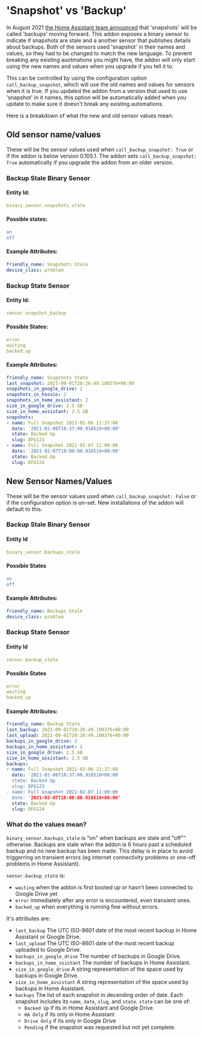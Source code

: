 # 'Snapshot' vs 'Backup'
In August 2021 [the Home Assistant team announced](https://www.home-assistant.io/blog/2021/08/24/supervisor-update/) that 'snapshots' will be called 'backups' moving forward.  This addon exposes a binary sensor to indicate if snapshots are stale and a another sensor that publishes details about backups.  Both of the sensors used 'snapshot' in their names and values, so they had to be changed to match the new language.  To prevent breaking any existing auotmations you might have, the addon will only start using the new names and values when you upgrade if you tell it to.  

This can be controlled by using the configuration option ```call_backup_snapshot```, which will use the old names and values for sensors when it is true.  If you updated the addon from a version that used to use 'snapshot' in it names, this option will be automatically added when you update to make sure it doesn't break any existing automations.

Here is a breakdown of what the new and old sensor values mean:

## Old sensor name/values
These will be the sensor values used when ```call_backup_snapshot: True``` or if the addon is below version 0.105.1.  The addon sets ```call_backup_snapshot: True``` automatically if you upgrade the addon from an older version.
### Backup Stale Binary Sensor
#### Entity Id: 
```yaml
binary_sensor.snapshots_stale
```
#### Possible states:
```yaml
on
off
```
#### Example Attributes:
```yaml
friendly_name: Snapshots Stale
device_class: problem
```
### Backup State Sensor
#### Entity Id: 
```yaml
sensor.snapshot_backup
```
#### Possible States:
```yaml
error
waiting
backed_up
```
#### Example Attributes:
```yaml
friendly_name: Snapshots State
last_snapshot: 2021-09-01T20:26:49.100376+00:00
snapshots_in_google_drive: 2
snapshots_in_hassio: 2
snapshots_in_home_assistant: 2
size_in_google_drive: 2.5 GB
size_in_home_assistant: 2.5 GB
snapshots:
- name: Full Snapshot 2021-02-06 11:37:00
  date: '2021-02-06T18:37:00.916510+00:00'
  state: Backed Up
  slug: DFG123
- name: Full Snapshot 2021-02-07 11:00:00
  date: '2021-02-07T18:00:00.916510+00:00'
  state: Backed Up
  slug: DFG124
```

## New Sensor Names/Values
These will be the sensor values used when ```call_backup_snapshot: False``` or if the configuration option is un-set.  New installations of the addon will default to this.
### Backup Stale Binary Sensor
#### Entity Id
```yaml
binary_sensor.backups_stale
```
#### Possible States
```yaml
on
off
```
#### Example Attributes:
```yaml
friendly_name: Backups Stale
device_class: problem
```
### Backup State Sensor
#### Entity Id
```yaml
sensor.backup_state
```
#### Possible States
```yaml
error
waiting
backed_up
```
#### Example Attributes:
```yaml
friendly_name: Backup State
last_backup: 2021-09-01T20:26:49.100376+00:00
last_upload: 2021-09-01T20:26:49.100376+00:00
backups_in_google_drive: 2
backups_in_home_assistant: 2
size_in_google_drive: 2.5 GB
size_in_home_assistant: 2.5 GB
backups:
- name: Full Snapshot 2021-02-06 11:37:00
  date: '2021-02-06T18:37:00.916510+00:00
  state: Backed Up
  slug: DFG123
- name: Full Snapshot 2021-02-07 11:00:00
  date: '2021-02-07T18:00:00.916510+00:00'
  state: Backed Up
  slug: DFG124
```

### What do the values mean?
```binary_sensor.backups_stale``` is "on" when backups are stale and "off"" otherwise.  Backups are stale when the addon is 6 hours past a scheduled backup and no new backup has been made.  This delay is in place to avoid triggerring on transient errors (eg internet connectivity problems or one-off problems in Home Assistant).

```sensor.backup_state``` is:
- ```waiting``` when the addon is first booted up or hasn't been connected to Google Drive yet
- ```error``` immediately after any error is encountered, even transient ones.
- ```backed_up``` when everything is running fine without errors.

It's attributes are:
- ```last_backup``` The UTC ISO-8601 date of the most recent backup in Home Assistant or Google Drive.
-  ```last_upload``` The UTC ISO-8601 date of the most recent backup uploaded to Google Drive.
-  ```backups_in_google_drive``` The number of backups in Google Drive.
-  ```backups_in_home_ssistant``` The number of backups in Home Assistant.
-  ```size_in_google_drive``` A string representation of the space used by backups in Google Drive.
-  ```size_in_home_assistant``` A string representation of the space used by backups in Home Assistant.
-  ```backups``` The list of each snapshot in decending order of date.  Each snapshot includes its ```name```, ```date```, ```slug```, and ```state```.  ```state``` can be one of:
    - ```Backed Up``` if its in Home Assistant and Google Drive.
    - ```HA Only``` if its only in Home Assistant
    - ```Drive Only``` if its only in Google Drive
    - ```Pending``` if the snapshot was requested but not yet complete.
